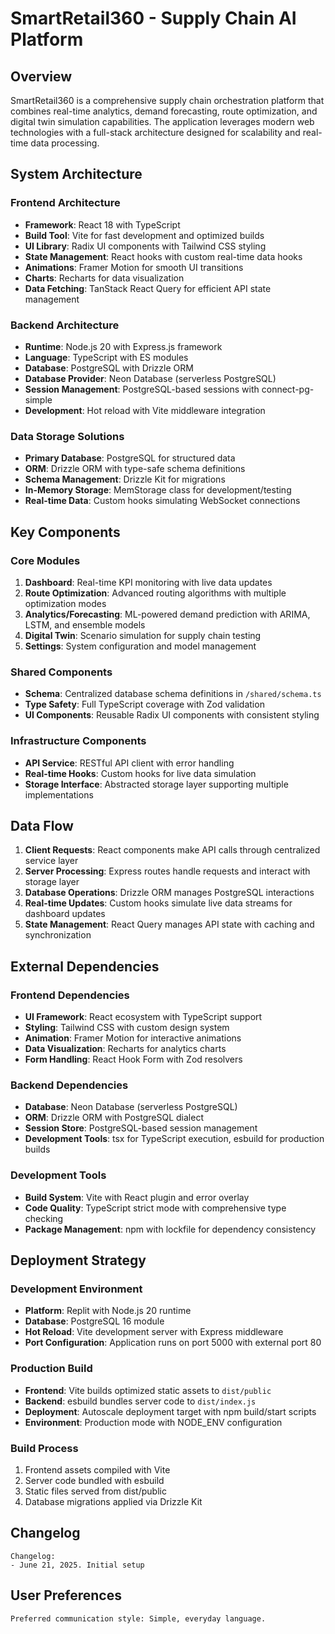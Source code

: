 # SmartRetail360 - Supply Chain AI Platform

## Overview

SmartRetail360 is a comprehensive supply chain orchestration platform that combines real-time analytics, demand forecasting, route optimization, and digital twin simulation capabilities. The application leverages modern web technologies with a full-stack architecture designed for scalability and real-time data processing.

## System Architecture

### Frontend Architecture
- **Framework**: React 18 with TypeScript
- **Build Tool**: Vite for fast development and optimized builds
- **UI Library**: Radix UI components with Tailwind CSS styling
- **State Management**: React hooks with custom real-time data hooks
- **Animations**: Framer Motion for smooth UI transitions
- **Charts**: Recharts for data visualization
- **Data Fetching**: TanStack React Query for efficient API state management

### Backend Architecture
- **Runtime**: Node.js 20 with Express.js framework
- **Language**: TypeScript with ES modules
- **Database**: PostgreSQL with Drizzle ORM
- **Database Provider**: Neon Database (serverless PostgreSQL)
- **Session Management**: PostgreSQL-based sessions with connect-pg-simple
- **Development**: Hot reload with Vite middleware integration

### Data Storage Solutions
- **Primary Database**: PostgreSQL for structured data
- **ORM**: Drizzle ORM with type-safe schema definitions
- **Schema Management**: Drizzle Kit for migrations
- **In-Memory Storage**: MemStorage class for development/testing
- **Real-time Data**: Custom hooks simulating WebSocket connections

## Key Components

### Core Modules
1. **Dashboard**: Real-time KPI monitoring with live data updates
2. **Route Optimization**: Advanced routing algorithms with multiple optimization modes
3. **Analytics/Forecasting**: ML-powered demand prediction with ARIMA, LSTM, and ensemble models
4. **Digital Twin**: Scenario simulation for supply chain testing
5. **Settings**: System configuration and model management

### Shared Components
- **Schema**: Centralized database schema definitions in `/shared/schema.ts`
- **Type Safety**: Full TypeScript coverage with Zod validation
- **UI Components**: Reusable Radix UI components with consistent styling

### Infrastructure Components
- **API Service**: RESTful API client with error handling
- **Real-time Hooks**: Custom hooks for live data simulation
- **Storage Interface**: Abstracted storage layer supporting multiple implementations

## Data Flow

1. **Client Requests**: React components make API calls through centralized service layer
2. **Server Processing**: Express routes handle requests and interact with storage layer
3. **Database Operations**: Drizzle ORM manages PostgreSQL interactions
4. **Real-time Updates**: Custom hooks simulate live data streams for dashboard updates
5. **State Management**: React Query manages API state with caching and synchronization

## External Dependencies

### Frontend Dependencies
- **UI Framework**: React ecosystem with TypeScript support
- **Styling**: Tailwind CSS with custom design system
- **Animation**: Framer Motion for interactive animations
- **Data Visualization**: Recharts for analytics charts
- **Form Handling**: React Hook Form with Zod resolvers

### Backend Dependencies
- **Database**: Neon Database (serverless PostgreSQL)
- **ORM**: Drizzle ORM with PostgreSQL dialect
- **Session Store**: PostgreSQL-based session management
- **Development Tools**: tsx for TypeScript execution, esbuild for production builds

### Development Tools
- **Build System**: Vite with React plugin and error overlay
- **Code Quality**: TypeScript strict mode with comprehensive type checking
- **Package Management**: npm with lockfile for dependency consistency

## Deployment Strategy

### Development Environment
- **Platform**: Replit with Node.js 20 runtime
- **Database**: PostgreSQL 16 module
- **Hot Reload**: Vite development server with Express middleware
- **Port Configuration**: Application runs on port 5000 with external port 80

### Production Build
- **Frontend**: Vite builds optimized static assets to `dist/public`
- **Backend**: esbuild bundles server code to `dist/index.js`
- **Deployment**: Autoscale deployment target with npm build/start scripts
- **Environment**: Production mode with NODE_ENV configuration

### Build Process
1. Frontend assets compiled with Vite
2. Server code bundled with esbuild
3. Static files served from dist/public
4. Database migrations applied via Drizzle Kit

## Changelog

```
Changelog:
- June 21, 2025. Initial setup
```

## User Preferences

```
Preferred communication style: Simple, everyday language.
```